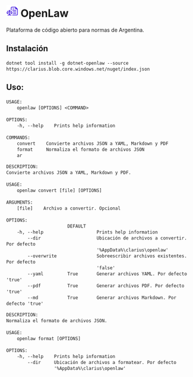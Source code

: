 ![Icon](assets/img/icon.png) OpenLaw
============

Plataforma de código abierto para normas de Argentina.

## Instalación

```
dotnet tool install -g dotnet-openlaw --source https://clarius.blob.core.windows.net/nuget/index.json
```

## Uso:

<!-- include src/dotnet-openlaw/help.md -->
```shell
USAGE:
    openlaw [OPTIONS] <COMMAND>

OPTIONS:
    -h, --help    Prints help information

COMMANDS:
    convert    Convierte archivos JSON a YAML, Markdown y PDF
    format     Normaliza el formato de archivos JSON         
    ar                                                       
```

<!-- src/dotnet-openlaw/help.md -->

<!-- include src/dotnet-openlaw/sync.md -->

<!-- include src/dotnet-openlaw/convert.md -->
```shell
DESCRIPTION:
Convierte archivos JSON a YAML, Markdown y PDF.

USAGE:
    openlaw convert [file] [OPTIONS]

ARGUMENTS:
    [file]    Archivo a convertir. Opcional

OPTIONS:
                       DEFAULT                                                  
    -h, --help                    Prints help information                       
        --dir                     Ubicación de archivos a convertir. Por defecto
                                  '%AppData%\clarius\openlaw'                   
        --overwrite               Sobreescribir archivos existentes. Por defecto
                                  'false'                                       
        --yaml         True       Generar archivos YAML. Por defecto 'true'     
        --pdf          True       Generar archivos PDF. Por defecto 'true'      
        --md           True       Generar archivos Markdown. Por defecto 'true' 
```

<!-- src/dotnet-openlaw/convert.md -->

<!-- include src/dotnet-openlaw/format.md -->
```shell
DESCRIPTION:
Normaliza el formato de archivos JSON.

USAGE:
    openlaw format [OPTIONS]

OPTIONS:
    -h, --help    Prints help information                                       
        --dir     Ubicación de archivos a formatear. Por defecto                
                  '%AppData%\clarius\openlaw'                                   
```

<!-- src/dotnet-openlaw/format.md -->
